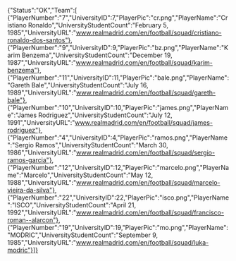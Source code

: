 {"Status":"OK","Team":[
{"PlayerNumber":"7","UniversityID":7,"PlayerPic":"cr.png","PlayerName":"Cristiano Ronaldo","UniversityStudentCount":"February 5, 1985","UniversityURL":"www.realmadrid.com/en/football/squad/cristiano-ronaldo-dos-santos"},
{"PlayerNumber":"9","UniversityID":9,"PlayerPic":"bz.png","PlayerName":"Karim Benzema","UniversityStudentCount":"December 19, 1987","UniversityURL":"www.realmadrid.com/en/football/squad/karim-benzema"},
{"PlayerNumber":"11","UniversityID":11,"PlayerPic":"bale.png","PlayerName":"Gareth Bale","UniversityStudentCount":"July 16, 1989","UniversityURL":"www.realmadrid.com/en/football/squad/gareth-bale"},
{"PlayerNumber":"10","UniversityID":10,"PlayerPic":"james.png","PlayerName":"James Rodriguez","UniversityStudentCount":"July 12, 1991","UniversityURL":"www.realmadrid.com/en/football/squad/james-rodriguez"},
{"PlayerNumber":"4","UniversityID":4,"PlayerPic":"ramos.png","PlayerName":"Sergio Ramos","UniversityStudentCount":"March 30, 1986","UniversityURL":"www.realmadrid.com/en/football/squad/sergio-ramos-garcia"},
{"PlayerNumber":"12","UniversityID":12,"PlayerPic":"marcelo.png","PlayerName":"Marcelo","UniversityStudentCount":"May 12, 1988","UniversityURL":"www.realmadrid.com/en/football/squad/marcelo-vieira-da-silva"},
{"PlayerNumber":"22","UniversityID":22,"PlayerPic":"isco.png","PlayerName":"ISCO","UniversityStudentCount":"April 21, 1992","UniversityURL":"www.realmadrid.com/en/football/squad/francisco-roman--alarcon"},
{"PlayerNumber":"19","UniversityID":19,"PlayerPic":"mo.png","PlayerName":"MODRIC","UniversityStudentCount":"September 9, 1985","UniversityURL":"www.realmadrid.com/en/football/squad/luka-modric"}]}
